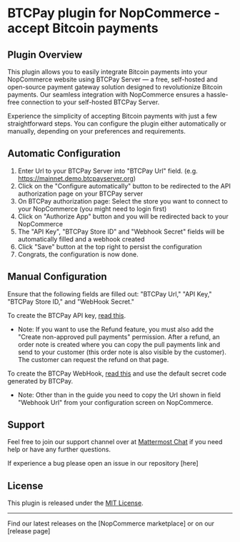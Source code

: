 # BTCPay plugin for NopCommerce - accept Bitcoin payments


## Plugin Overview

This plugin allows you to easily integrate Bitcoin payments into your NopCommerce website using BTCPay Server — a free, self-hosted and open-source payment gateway solution designed to revolutionize Bitcoin payments. Our seamless integration with NopCommerce ensures a hassle-free connection to your self-hosted BTCPay Server. 

Experience the simplicity of accepting Bitcoin payments with just a few straightforward steps. You can configure the plugin either automatically or manually, depending on your preferences and requirements.

## Automatic Configuration

1. Enter Url to your BTCPay Server into "BTCPay Url" field. (e.g. https://mainnet.demo.btcpayserver.org)
2. Click on the "Configure automatically" button to be redirected to the API authorization page on your BTCPay server
3. On BTCPay authorization page: Select the store you want to connect to your NopCommerce (you might need to login first)
4. Click on "Authorize App" button and you will be redirected back to your NopCommerce
3. The "API Key", "BTCPay Store ID" and "Webhook Secret" fields will be automatically filled and a webhook created
4. Click "Save" button at the top right to persist the configuration
5. Congrats, the configuration is now done.

## Manual Configuration

Ensure that the following fields are filled out: "BTCPay Url," "API Key," "BTCPay Store ID," and "WebHook Secret."

To create the BTCPay API key, [read this](https://docs.btcpayserver.org/VirtueMart/#22-create-an-api-key-and-configure-permissions).
- Note: If you want to use the Refund feature, you must also add the "Create non-approved pull payments" permission. After a refund, an order note is created where you can copy the pull payments link and send to your customer (this order note is also visible by the customer). The customer can request the refund on that page.

To create the BTCPay WebHook, [read this](https://docs.btcpayserver.org/VirtueMart/#23-create-a-webhook-on-btcpay-server) and use the default secret code generated by BTCPay.
- Note: Other than in the guide you need to copy the Url shown in field "Webhook Url" from your configuration screen on NopCommerce.

## Support

Feel free to join our support channel over at [Mattermost Chat](https://chat.btcpayserver.org/) if you need help or have any further questions.

If experience a bug please open an issue in our repository [here]
## License

This plugin is released under the [MIT License](LICENSE).

---
Find our latest releases on the [NopCommerce marketplace] or on our [release page]
